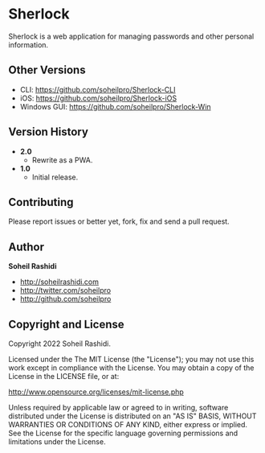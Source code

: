 # Sherlock
Sherlock is a web application for managing passwords and other personal information.

## Other Versions
+ CLI: https://github.com/soheilpro/Sherlock-CLI
+ iOS: https://github.com/soheilpro/Sherlock-iOS
+ Windows GUI: https://github.com/soheilpro/Sherlock-Win

## Version History
+ **2.0**
	+ Rewrite as a PWA.
+ **1.0**
	+ Initial release.

## Contributing
Please report issues or better yet, fork, fix and send a pull request.

## Author
**Soheil Rashidi**

+ http://soheilrashidi.com
+ http://twitter.com/soheilpro
+ http://github.com/soheilpro

## Copyright and License
Copyright 2022 Soheil Rashidi.

Licensed under the The MIT License (the "License");
you may not use this work except in compliance with the License.
You may obtain a copy of the License in the LICENSE file, or at:

http://www.opensource.org/licenses/mit-license.php

Unless required by applicable law or agreed to in writing, software
distributed under the License is distributed on an "AS IS" BASIS,
WITHOUT WARRANTIES OR CONDITIONS OF ANY KIND, either express or implied.
See the License for the specific language governing permissions and
limitations under the License.
